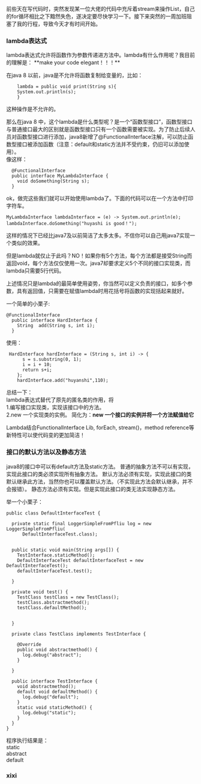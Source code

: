 前些天在写代码时，突然发现某一位大佬的代码中充斥着stream来操作List，自己的for循环相比之下黯然失色，遂决定要尽快学习一下。接下来突然的一周加班阻塞了我的行程，导致今天才有时间开始。

<h3>lambda表达式</h3>  
lambda表达式允许将函数作为参数传递进方法中。lambda有什么作用呢？我目前的理解是：  
**make your code elegant！！！**  

在java 8 以前，java是不允许将函数复制给变量的，比如： 
 
		lambda = public void print(String s){
		System.out.println(s);
		} 
这种操作是不允许的。  

那么在java 8 中，这个lambda是什么类型呢？是一个“函数型接口”，函数型接口与普通接口最大的区别就是函数型接口只有一个函数需要被实现。为了防止后续人员对函数型接口进行添加，java8新增了@FunctionalInterface注解，可以防止函数型接口被添加函数（注意：default和static方法并不受约束，仍旧可以添加使用）。  
像这样：  
	
	  @FunctionalInterface
	  public interface MyLambdaInterface {
	    void doSomething(String s);
	  }
	
ok，做完这些我们就可以开始使用lambda了。下面的代码可以在一个方法中打印字符车。  

	MyLambdaInterface lambdaInterface = (e) -> System.out.println(e);
	lambdaInterface.doSomething("huyashi is good！");
这样的情况下已经比java7及以前简洁了太多太多。不信你可以自己用java7实现一个类似的效果。  

但是lambda就仅止于此吗？NO！如果你有5个方法，每个方法都是接受String而返回void，每个方法仅仅使用一次。java7却要求定义5个不同的接口实现类，而lambda只需要5行代码。  

上述情况只是lambda的最简单使用姿势，你当然可以定义负责的接口，如多个参数，具有返回值，只需要在赋值lambda时用花括号将函数的实现括起来就好。

一个简单的小栗子:  
	
	@FunctionalInterface
	  public interface HardInterface {
	    String  add(String s, int i);
	  }
使用：

	 HardInterface hardInterface = (String s, int i) -> {
	      s = s.substring(0, 1);
	      i = i + 10;
	      return s+i;
	    };
	    hardInterface.add("huyanshi",110);

总结一下：  
lambda表达式替代了原先的匿名类的作用，将  
1.编写接口实现类，实现该接口中的方法。  
2.new 一个实现类的实例。
简化为：**new 一个接口的实例并将一个方法赋值给它**  

Lambda结合FunctionalInterface Lib, forEach, stream()，method reference等新特性可以使代码变的更加简洁！

<h3>接口的默认方法以及静态方法</h3>  
java8的接口中可以有default方法及static方法。  
普通的抽象方法不可以有实现，实现此接口的类必须实现所有抽象方法。  
默认方法必须有实现，实现此接口的类默认继承此方法，当然你也可以覆盖默认方法。（不实现此方法会默认继承，并不会报错）。  
静态方法必须有实现。但是实现此接口的类无法实现静态方法。

举一个小栗子：  

	public class DefaultInterfaceTest {
	
	  private static final LoggerSimpleFromPfliu log = new LoggerSimpleFromPfliu(
	      DefaultInterfaceTest.class);
	
	
	  public static void main(String args[]) {
	    TestInterface.staticMethod();
	    DefaultInterfaceTest defaultInterfaceTest = new DefaultInterfaceTest();
	    defaultInterfaceTest.test();
	
	  }
	
	  private void test() {
	    TestClass testClass = new TestClass();
	    testClass.abstractmethod();
	    testClass.defaultMethod();
	
	
	  }
	  
	  private class TestClass implements TestInterface {
	
	   	@Override
	    public void abstractmethod() {
	      log.debug("abstract");
	    }
	
	  }
	
	  public interface TestInterface {
	    void abstractmethod();
	    default void defaultMethod() {
	      log.debug("default");
	    }
	    static void staticMethod() {
	      log.debug("static");
	    }
	  }
	}
	 

程序执行结果是：  
static  
abstract  
default  

<h3>xixi</h3>
<code></code>
